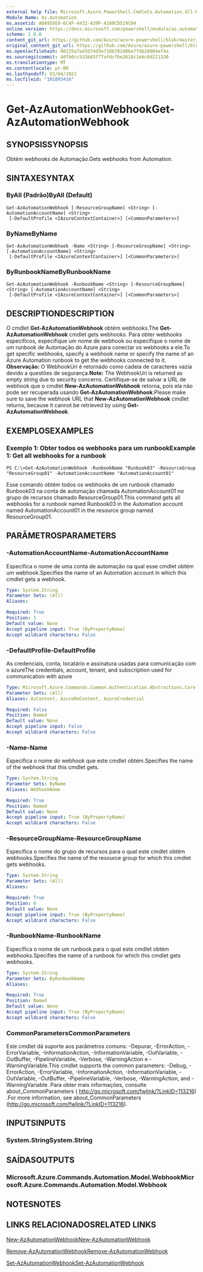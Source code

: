 ```yaml
---
external help file: Microsoft.Azure.PowerShell.Cmdlets.Automation.dll-Help.xml
Module Name: Az.Automation
ms.assetid: A0A956E9-6C4F-4432-A39F-A180CD519C04
online version: https://docs.microsoft.com/powershell/module/az.automation/get-azautomationwebhook
schema: 2.0.0
content_git_url: https://github.com/Azure/azure-powershell/blob/master/src/Automation/Automation/help/Get-AzAutomationWebhook.md
original_content_git_url: https://github.com/Azure/azure-powershell/blob/master/src/Automation/Automation/help/Get-AzAutomationWebhook.md
ms.openlocfilehash: 00125a7ad3d74d3e710b782d0be7fdb20004ef4a
ms.sourcegitcommit: 4dfb0cc533b83f77afdcfbe2618c1e6c8d221330
ms.translationtype: MT
ms.contentlocale: pt-BR
ms.lasthandoff: 03/04/2021
ms.locfileid: "101893416"
---
```

# <span data-ttu-id="9a3ce-101">Get-AzAutomationWebhook</span><span class="sxs-lookup"><span data-stu-id="9a3ce-101">Get-AzAutomationWebhook</span></span>

## <span data-ttu-id="9a3ce-102">SYNOPSIS</span><span class="sxs-lookup"><span data-stu-id="9a3ce-102">SYNOPSIS</span></span>
<span data-ttu-id="9a3ce-103">Obtém webhooks de Automação.</span><span class="sxs-lookup"><span data-stu-id="9a3ce-103">Gets webhooks from Automation.</span></span>

## <span data-ttu-id="9a3ce-104">SINTAXE</span><span class="sxs-lookup"><span data-stu-id="9a3ce-104">SYNTAX</span></span>

### <span data-ttu-id="9a3ce-105">ByAll (Padrão)</span><span class="sxs-lookup"><span data-stu-id="9a3ce-105">ByAll (Default)</span></span>
```
Get-AzAutomationWebhook [-ResourceGroupName] <String> [-AutomationAccountName] <String>
 [-DefaultProfile <IAzureContextContainer>] [<CommonParameters>]
```

### <span data-ttu-id="9a3ce-106">ByName</span><span class="sxs-lookup"><span data-stu-id="9a3ce-106">ByName</span></span>
```
Get-AzAutomationWebhook -Name <String> [-ResourceGroupName] <String> [-AutomationAccountName] <String>
 [-DefaultProfile <IAzureContextContainer>] [<CommonParameters>]
```

### <span data-ttu-id="9a3ce-107">ByRunbookName</span><span class="sxs-lookup"><span data-stu-id="9a3ce-107">ByRunbookName</span></span>
```
Get-AzAutomationWebhook -RunbookName <String> [-ResourceGroupName] <String> [-AutomationAccountName] <String>
 [-DefaultProfile <IAzureContextContainer>] [<CommonParameters>]
```

## <span data-ttu-id="9a3ce-108">DESCRIPTION</span><span class="sxs-lookup"><span data-stu-id="9a3ce-108">DESCRIPTION</span></span>
<span data-ttu-id="9a3ce-109">O cmdlet **Get-AzAutomationWebhook** obtém webhooks.</span><span class="sxs-lookup"><span data-stu-id="9a3ce-109">The **Get-AzAutomationWebhook** cmdlet gets webhooks.</span></span>
<span data-ttu-id="9a3ce-110">Para obter webhooks específicos, especifique um nome de webhook ou especifique o nome de um runbook de Automação do Azure para conectar os webhooks a ele.</span><span class="sxs-lookup"><span data-stu-id="9a3ce-110">To get specific webhooks, specify a webhook name or specify the name of an Azure Automation runbook to get the webhooks connected to it.</span></span><br>
<span data-ttu-id="9a3ce-111">**Observação:** O WebhookUri é retornado como cadeia de caracteres vazia devido a questões de segurança.</span><span class="sxs-lookup"><span data-stu-id="9a3ce-111">**Note:** The WebhookUri is returned as empty string due to security concerns.</span></span> <span data-ttu-id="9a3ce-112">Certifique-se de salvar a URL de webhook que o cmdlet **New-AzAutomationWebhook** retorna, pois ela não pode ser recuperada usando **Get-AzAutomationWebhook**.</span><span class="sxs-lookup"><span data-stu-id="9a3ce-112">Please make sure to save the webhook URL that **New-AzAutomationWebhook** cmdlet returns, because it cannot be retrieved by using **Get-AzAutomationWebhook**.</span></span>

## <span data-ttu-id="9a3ce-113">EXEMPLOS</span><span class="sxs-lookup"><span data-stu-id="9a3ce-113">EXAMPLES</span></span>

### <span data-ttu-id="9a3ce-114">Exemplo 1: Obter todos os webhooks para um runbook</span><span class="sxs-lookup"><span data-stu-id="9a3ce-114">Example 1: Get all webhooks for a runbook</span></span>
```
PS C:\>Get-AzAutomationWebhook -RunbookName "Runbook03" -ResourceGroup "ResourceGroup01" -AutomationAccountName "AutomationAccount01"
```

<span data-ttu-id="9a3ce-115">Esse comando obtém todos os webhooks de um runbook chamado Runbook03 na conta de automação chamada AutomationAccount01 no grupo de recursos chamado ResourceGroup01.</span><span class="sxs-lookup"><span data-stu-id="9a3ce-115">This command gets all webhooks for a runbook named Runbook03 in the Automation account named AutomationAccount01 in the resource group named ResourceGroup01.</span></span>

## <span data-ttu-id="9a3ce-116">PARÂMETROS</span><span class="sxs-lookup"><span data-stu-id="9a3ce-116">PARAMETERS</span></span>

### <span data-ttu-id="9a3ce-117">-AutomationAccountName</span><span class="sxs-lookup"><span data-stu-id="9a3ce-117">-AutomationAccountName</span></span>
<span data-ttu-id="9a3ce-118">Especifica o nome de uma conta de automação na qual esse cmdlet obtém um webhook.</span><span class="sxs-lookup"><span data-stu-id="9a3ce-118">Specifies the name of an Automation account in which this cmdlet gets a webhook.</span></span>

```yaml
Type: System.String
Parameter Sets: (All)
Aliases:

Required: True
Position: 1
Default value: None
Accept pipeline input: True (ByPropertyName)
Accept wildcard characters: False
```

### <span data-ttu-id="9a3ce-119">-DefaultProfile</span><span class="sxs-lookup"><span data-stu-id="9a3ce-119">-DefaultProfile</span></span>
<span data-ttu-id="9a3ce-120">As credenciais, conta, locatário e assinatura usadas para comunicação com o azure</span><span class="sxs-lookup"><span data-stu-id="9a3ce-120">The credentials, account, tenant, and subscription used for communication with azure</span></span>

```yaml
Type: Microsoft.Azure.Commands.Common.Authentication.Abstractions.Core.IAzureContextContainer
Parameter Sets: (All)
Aliases: AzContext, AzureRmContext, AzureCredential

Required: False
Position: Named
Default value: None
Accept pipeline input: False
Accept wildcard characters: False
```

### <span data-ttu-id="9a3ce-121">-Name</span><span class="sxs-lookup"><span data-stu-id="9a3ce-121">-Name</span></span>
<span data-ttu-id="9a3ce-122">Especifica o nome do webhook que este cmdlet obtém.</span><span class="sxs-lookup"><span data-stu-id="9a3ce-122">Specifies the name of the webhook that this cmdlet gets.</span></span>

```yaml
Type: System.String
Parameter Sets: ByName
Aliases: WebhookName

Required: True
Position: Named
Default value: None
Accept pipeline input: True (ByPropertyName)
Accept wildcard characters: False
```

### <span data-ttu-id="9a3ce-123">-ResourceGroupName</span><span class="sxs-lookup"><span data-stu-id="9a3ce-123">-ResourceGroupName</span></span>
<span data-ttu-id="9a3ce-124">Especifica o nome do grupo de recursos para o qual este cmdlet obtém webhooks.</span><span class="sxs-lookup"><span data-stu-id="9a3ce-124">Specifies the name of the resource group for which this cmdlet gets webhooks.</span></span>

```yaml
Type: System.String
Parameter Sets: (All)
Aliases:

Required: True
Position: 0
Default value: None
Accept pipeline input: True (ByPropertyName)
Accept wildcard characters: False
```

### <span data-ttu-id="9a3ce-125">-RunbookName</span><span class="sxs-lookup"><span data-stu-id="9a3ce-125">-RunbookName</span></span>
<span data-ttu-id="9a3ce-126">Especifica o nome de um runbook para o qual este cmdlet obtém webhooks.</span><span class="sxs-lookup"><span data-stu-id="9a3ce-126">Specifies the name of a runbook for which this cmdlet gets webhooks.</span></span>

```yaml
Type: System.String
Parameter Sets: ByRunbookName
Aliases:

Required: True
Position: Named
Default value: None
Accept pipeline input: True (ByPropertyName)
Accept wildcard characters: False
```

### <span data-ttu-id="9a3ce-127">CommonParameters</span><span class="sxs-lookup"><span data-stu-id="9a3ce-127">CommonParameters</span></span>
<span data-ttu-id="9a3ce-128">Este cmdlet dá suporte aos parâmetros comuns: -Depurar, -ErrorAction, -ErrorVariable, -InformationAction, -InformationVariable, -OutVariable, -OutBuffer, -PipelineVariable, -Verbose, -WarningAction e -WarningVariable.</span><span class="sxs-lookup"><span data-stu-id="9a3ce-128">This cmdlet supports the common parameters: -Debug, -ErrorAction, -ErrorVariable, -InformationAction, -InformationVariable, -OutVariable, -OutBuffer, -PipelineVariable, -Verbose, -WarningAction, and -WarningVariable.</span></span> <span data-ttu-id="9a3ce-129">Para obter mais informações, consulte about_CommonParameters ( http://go.microsoft.com/fwlink/?LinkID=113216) .</span><span class="sxs-lookup"><span data-stu-id="9a3ce-129">For more information, see about_CommonParameters (http://go.microsoft.com/fwlink/?LinkID=113216).</span></span>

## <span data-ttu-id="9a3ce-130">INPUTS</span><span class="sxs-lookup"><span data-stu-id="9a3ce-130">INPUTS</span></span>

### <span data-ttu-id="9a3ce-131">System.String</span><span class="sxs-lookup"><span data-stu-id="9a3ce-131">System.String</span></span>

## <span data-ttu-id="9a3ce-132">SAÍDAS</span><span class="sxs-lookup"><span data-stu-id="9a3ce-132">OUTPUTS</span></span>

### <span data-ttu-id="9a3ce-133">Microsoft.Azure.Commands.Automation.Model.Webhook</span><span class="sxs-lookup"><span data-stu-id="9a3ce-133">Microsoft.Azure.Commands.Automation.Model.Webhook</span></span>

## <span data-ttu-id="9a3ce-134">NOTES</span><span class="sxs-lookup"><span data-stu-id="9a3ce-134">NOTES</span></span>

## <span data-ttu-id="9a3ce-135">LINKS RELACIONADOS</span><span class="sxs-lookup"><span data-stu-id="9a3ce-135">RELATED LINKS</span></span>

[<span data-ttu-id="9a3ce-136">New-AzAutomationWebhook</span><span class="sxs-lookup"><span data-stu-id="9a3ce-136">New-AzAutomationWebhook</span></span>](./New-AzAutomationWebhook.md)

[<span data-ttu-id="9a3ce-137">Remove-AzAutomationWebhook</span><span class="sxs-lookup"><span data-stu-id="9a3ce-137">Remove-AzAutomationWebhook</span></span>](./Remove-AzAutomationWebhook.md)

[<span data-ttu-id="9a3ce-138">Set-AzAutomationWebhook</span><span class="sxs-lookup"><span data-stu-id="9a3ce-138">Set-AzAutomationWebhook</span></span>](./Set-AzAutomationWebhook.md)



